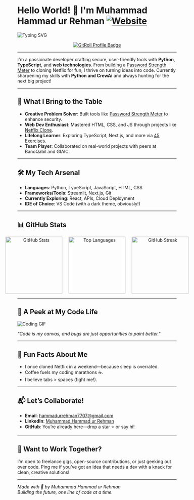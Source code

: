 # Hello World! 👋 I'm Muhammad Hammad ur Rehman     <a href="https://folio-2006.vercel.app"><img src="https://img.shields.io/badge/-Website-0D1117?style=for-the-badge&logo=google-chrome&logoColor=00AFFF" alt="Website"></a>

![Typing SVG](https://readme-typing-svg.herokuapp.com?font=Fira+Code&size=22&pause=1000&color=00cc00&width=435&lines=Python+%7C+TypeScript+%7C+Web+Dev+Wizard)  
<div align="center">
  <a href="https://gitroll.io/profile/uOBJQHlWZpLQEq36WUSXiunbSScZ2" target="_blank"><img src="https://gitroll.io/api/badges/profiles/v1/uOBJQHlWZpLQEq36WUSXiunbSScZ2" alt="GitRoll Profile Badge"/></a>
</div>

---
I'm a passionate developer crafting secure, user-friendly tools with **Python**, **TypeScript**, and **web technologies**. From building a [Password Strength Meter](https://pwd_strength_meter.streamlit.app) to cloning Netflix for fun, I thrive on turning ideas into code. Currently sharpening my skills with **Python and CrewAi** and always hunting for the next big project!

---

## 🚀 What I Bring to the Table
- **Creative Problem Solver**: Built tools like [Password Strength Meter](https://pwd-strength-meter.streamlit.app) to enhance security.
- **Web Dev Enthusiast**: Mastered HTML, CSS, and JS through projects like [Netflix Clone](https://github.com/hammadurrehman2006/Netflix_Clone).
- **Lifelong Learner**: Exploring TypeScript, Next.js, and more via [45 Exercises](https://github.com/hammadurrehman2006/typescript-45exercises-giaic).
- **Team Player**: Collaborated on real-world projects with peers at BanoQabil and GIAIC.

---

## 🛠️ My Tech Arsenal
- **Languages**: Python, TypeScript, JavaScript, HTML, CSS
- **Frameworks/Tools**: Streamlit, Next.js, Git
- **Currently Exploring**: React, APIs, Cloud Deployment
- **IDE of Choice**: VS Code (with a dark theme, obviously!)

---

## 📊 GitHub Stats
<div align="center" style="display: flex; align-items: center; justify-content: center; gap: 20px;">
  <a href="#"><img alt="GitHub Stats" src="https://github-readme-stats.vercel.app/api?username=hammadurrehman2006&show_icons=true&bg_color=0D1117&title_color=004080&text_color=FFFFFF&icon_color=00F0FF&hide_border=true" height="180px"/></a>
  <a href="#"><img alt="Top Languages" src="https://github-readme-stats.vercel.app/api/top-langs/?username=hammadurrehman2006&layout=compact&bg_color=0D1117&title_color=00AFFF&text_color=FFFFFF&hide_border=true" height="180px"/></a>
 <a href="#"><img alt="GitHub Streak" src="https://github-readme-streak-stats.herokuapp.com/?user=hammadurrehman2006&show_icons=true&locale=en&layout=demo&theme=algolia&hide_border=true" height="180px"/></a>
</div>

---

## 🎨 A Peek at My Code Life
![Coding GIF](https://media.giphy.com/media/LmNwrBhejkK9EFP504/giphy.gif)

*"Code is my canvas, and bugs are just opportunities to paint better."*

---

## 🌟 Fun Facts About Me
- I once cloned Netflix in a weekend—because sleep is overrated.
- Coffee fuels my coding marathons ☕.
- I believe tabs > spaces (fight me!).

---

## 📬 Let’s Collaborate!
- **Email**: [hammadurrehman7707@gmail.com](mailto:hammadurrehman7707@gmail.com)  
- **LinkedIn**: [Muhammad Hammad ur Rehman](https://www.linkedin.com/in/mhammadurrehman/)  
- **GitHub**: You’re already here—drop a star ⭐ or say hi!

---

## 🤝 Want to Work Together?
I’m open to freelance gigs, open-source contributions, or just geeking out over code. Ping me if you’ve got an idea that needs a dev with a knack for clean, creative solutions!

---

*Made with 🤍 by Muhammad Hammad ur Rehman*  
*Building the future, one line of code at a time.*
